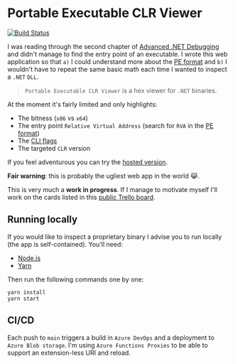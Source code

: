 # Portable Executable CLR Viewer

[![Build Status](https://dev.azure.com/gabrielweyer/PeClrViewer/_apis/build/status/PeClrViewer?branchName=main)](https://dev.azure.com/gabrielweyer/PeClrViewer/_build/latest?definitionId=8&branchName=main)

I was reading through the second chapter of [Advanced .NET Debugging][advanced-dotnet-debugging-book] and didn't manage to find the entry point of an executable. I wrote this web application so that `a)` I could understand more about the [PE format][pe-format] and `b)` I wouldn't have to repeat the same basic math each time I wanted to inspect a `.NET` `DLL`.

> `Portable Executable CLR Viewer` is a hex viewer for `.NET` binaries.

At the moment it's fairly limited and only highlights:

- The bitness (`x86` vs `x64`)
- The entry point `Relative Virtual Address` (search for `RVA` in the [PE format][pe-format])
- The [CLI flags][cli-flags]
- The targeted `CLR` version

If you feel adventurous you can try the [hosted version][pe-clr-viewer].

**Fair warning**: this is probably the ugliest web app in the world :joy_cat:.

This is very much a **work in progress**. If I manage to motivate myself I'll work on the cards listed in this [public Trello board][trello-board].

## Running locally

If you would like to inspect a proprietary binary I advise you to run locally (the app is self-contained). You'll need:

- [Node.js][node-js]
- [Yarn][yarn]

Then run the following commands one by one:

```shell
yarn install
yarn start
```

## CI/CD

Each push to `main` triggers a build in `Azure DevOps` and a deployment to `Azure Blob storage`. I'm using `Azure Functions Proxies` to be able to support an extension-less URI and reload.

[advanced-dotnet-debugging-book]: https://www.goodreads.com/book/show/7306509-advanced-net-debugging
[pe-format]: https://msdn.microsoft.com/library/windows/desktop/ms680547(v=vs.85).aspx
[pe-clr-viewer]: https://peclrviewer.azurewebsites.net/
[trello-board]: https://trello.com/b/7b21MQqD/pe-clr-viewer
[node-js]: https://nodejs.org/en/download/
[yarn]: https://yarnpkg.com/lang/en/docs/install/
[cli-flags]: http://source.roslyn.codeplex.com/#System.Reflection.Metadata/System/Reflection/PortableExecutable/CorFlags.cs,1b8345c412a0a995
